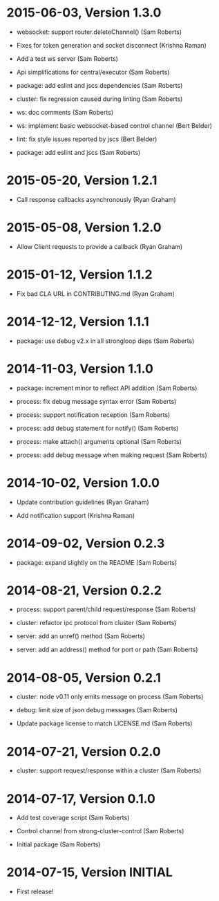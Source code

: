 2015-06-03, Version 1.3.0
=========================

 * websocket: support router.deleteChannel() (Sam Roberts)

 * Fixes for token generation and socket disconnect (Krishna Raman)

 * Add a test ws server (Sam Roberts)

 * Api simplifications for central/executor (Sam Roberts)

 * package: add eslint and jscs dependencies (Sam Roberts)

 * cluster: fix regression caused during linting (Sam Roberts)

 * ws: doc comments (Sam Roberts)

 * ws: implement basic websocket-based control channel (Bert Belder)

 * lint: fix style issues reported by jscs (Bert Belder)

 * package: add eslint and jscs (Sam Roberts)


2015-05-20, Version 1.2.1
=========================

 * Call response callbacks asynchronously (Ryan Graham)


2015-05-08, Version 1.2.0
=========================

 * Allow Client requests to provide a callback (Ryan Graham)


2015-01-12, Version 1.1.2
=========================

 * Fix bad CLA URL in CONTRIBUTING.md (Ryan Graham)


2014-12-12, Version 1.1.1
=========================

 * package: use debug v2.x in all strongloop deps (Sam Roberts)


2014-11-03, Version 1.1.0
=========================

 * package: increment minor to reflect API addition (Sam Roberts)

 * process: fix debug message syntax error (Sam Roberts)

 * process: support notification reception (Sam Roberts)

 * process: add debug statement for notify() (Sam Roberts)

 * process: make attach() arguments optional (Sam Roberts)

 * process: add debug message when making request (Sam Roberts)


2014-10-02, Version 1.0.0
=========================

 * Update contribution guidelines (Ryan Graham)

 * Add notification support (Krishna Raman)


2014-09-02, Version 0.2.3
=========================

 * package: expand slightly on the README (Sam Roberts)


2014-08-21, Version 0.2.2
=========================

 * process: support parent/child request/response (Sam Roberts)

 * cluster: refactor ipc protocol from cluster (Sam Roberts)

 * server: add an unref() method (Sam Roberts)

 * server: add an address() method for port or path (Sam Roberts)


2014-08-05, Version 0.2.1
=========================

 * cluster: node v0.11 only emits message on process (Sam Roberts)

 * debug: limit size of json debug messages (Sam Roberts)

 * Update package license to match LICENSE.md (Sam Roberts)


2014-07-21, Version 0.2.0
=========================

 * cluster: support request/response within a cluster (Sam Roberts)


2014-07-17, Version 0.1.0
=========================

 * Add test coverage script (Sam Roberts)

 * Control channel from strong-cluster-control (Sam Roberts)

 * Initial package (Sam Roberts)


2014-07-15, Version INITIAL
===========================

 * First release!
